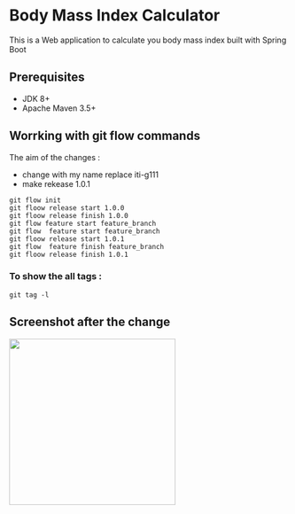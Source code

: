 # Body Mass Index Calculator

This is a Web application to calculate you body mass index built with Spring Boot


## Prerequisites
* JDK 8+
* Apache Maven 3.5+

## Worrking with git flow commands 
The aim of the changes :
* change with my name  replace iti-g111
* make rekease 1.0.1

```git 
git flow init 
git floow release start 1.0.0
git floow release finish 1.0.0
git flow feature start feature_branch 
git flow  feature start feature_branch
git floow release start 1.0.1
git flow  feature finish feature_branch
git floow release finish 1.0.1

```
 
### To show the all tags :
```
git tag -l
```

## Screenshot after the change 
<div>
<img src="https://user-images.githubusercontent.com/76408428/187798889-2fc96621-1bcf-40cf-a7de-fefba2dece05.png" height="300" weight="300">
</div>


